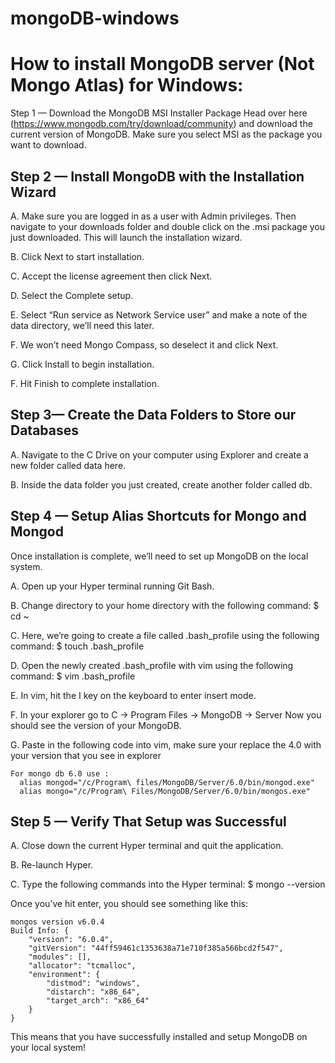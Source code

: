 # mongoDB-windows

# How to install MongoDB server (Not Mongo Atlas) for Windows:


Step 1 — Download the MongoDB MSI Installer Package
Head over here (https://www.mongodb.com/try/download/community) and download the current version of MongoDB. Make sure you select MSI as the package you want to download.


## Step 2 — Install MongoDB with the Installation Wizard

  A. Make sure you are logged in as a user with Admin privileges. Then navigate to your downloads folder and double click on the .msi package you just downloaded. This will launch the installation wizard.

  B. Click Next to start installation.

  C. Accept the license agreement then click Next.

  D. Select the Complete setup.

  E. Select “Run service as Network Service user” and make a note of the data directory, we’ll need this later.

  F. We won’t need Mongo Compass, so deselect it and click Next.

  G. Click Install to begin installation.

  F. Hit Finish to complete installation.


## Step 3— Create the Data Folders to Store our Databases

  A. Navigate to the C Drive on your computer using Explorer and create a new folder called data here.

  B. Inside the data folder you just created, create another folder called db.


## Step 4 — Setup Alias Shortcuts for Mongo and Mongod
Once installation is complete, we’ll need to set up MongoDB on the local system.

  A. Open up your Hyper terminal running Git Bash.

  B. Change directory to your home directory with the following command:
    $ cd ~

  C. Here, we’re going to create a file called .bash_profile using the following command:
    $ touch .bash_profile

  D. Open the newly created .bash_profile with vim using the following command:
    $ vim .bash_profile

  E. In vim, hit the I key on the keyboard to enter insert mode.

  F. In your explorer go to C → Program Files → MongoDB → Server
    Now you should see the version of your MongoDB.

  G. Paste in the following code into vim, make sure your replace the 4.0 with your version that you see in explorer

    For mongo db 6.0 use :
      alias mongod="/c/Program\ files/MongoDB/Server/6.0/bin/mongod.exe"
      alias mongo="/c/Program\ Files/MongoDB/Server/6.0/bin/mongos.exe"


## Step 5 — Verify That Setup was Successful

  A. Close down the current Hyper terminal and quit the application.

  B. Re-launch Hyper.

  C. Type the following commands into the Hyper terminal:
    $ mongo --version

  Once you’ve hit enter, you should see something like this:

    mongos version v6.0.4
    Build Info: {
        "version": "6.0.4",
        "gitVersion": "44ff59461c1353638a71e710f385a566bcd2f547",
        "modules": [],
        "allocator": "tcmalloc",
        "environment": {
            "distmod": "windows",
            "distarch": "x86_64",
            "target_arch": "x86_64"
        }
    }

This means that you have successfully installed and setup MongoDB on your local system!